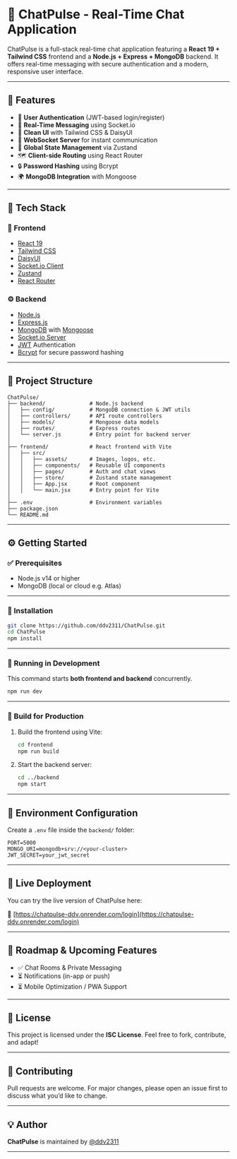 # 💬 ChatPulse - Real-Time Chat Application

ChatPulse is a full-stack real-time chat application featuring a **React 19 + Tailwind CSS** frontend and a **Node.js + Express + MongoDB** backend. It offers real-time messaging with secure authentication and a modern, responsive user interface.

---

## 🚀 Features

* 🔐 **User Authentication** (JWT-based login/register)
* 💬 **Real-Time Messaging** using Socket.io
* 🎨 **Clean UI** with Tailwind CSS & DaisyUI
* 📡 **WebSocket Server** for instant communication
* 🧠 **Global State Management** via Zustand
* 🗺️ **Client-side Routing** using React Router
* 🔒 **Password Hashing** using Bcrypt
* 🌍 **MongoDB Integration** with Mongoose

---

## 🧰 Tech Stack

### 🔧 Frontend

* [React 19](https://react.dev)
* [Tailwind CSS](https://tailwindcss.com/)
* [DaisyUI](https://daisyui.com/)
* [Socket.io Client](https://socket.io/)
* [Zustand](https://zustand-demo.pmnd.rs/)
* [React Router](https://reactrouter.com/)

### ⚙️ Backend

* [Node.js](https://nodejs.org/)
* [Express.js](https://expressjs.com/)
* [MongoDB](https://www.mongodb.com/) with [Mongoose](https://mongoosejs.com/)
* [Socket.io Server](https://socket.io/)
* [JWT](https://jwt.io/) Authentication
* [Bcrypt](https://www.npmjs.com/package/bcrypt) for secure password hashing

---

## 📁 Project Structure

```
ChatPulse/
├── backend/              # Node.js backend
│   ├── config/           # MongoDB connection & JWT utils
│   ├── controllers/      # API route controllers
│   ├── models/           # Mongoose data models
│   ├── routes/           # Express routes
│   └── server.js         # Entry point for backend server
│
├── frontend/             # React frontend with Vite
│   ├── src/
│   │   ├── assets/       # Images, logos, etc.
│   │   ├── components/   # Reusable UI components
│   │   ├── pages/        # Auth and chat views
│   │   ├── store/        # Zustand state management
│   │   ├── App.jsx       # Root component
│   │   └── main.jsx      # Entry point for Vite
│
├── .env                  # Environment variables
├── package.json
└── README.md
```

---

## ⚙️ Getting Started

### ✅ Prerequisites

* Node.js v14 or higher
* MongoDB (local or cloud e.g. Atlas)

---

### 🔧 Installation

```bash
git clone https://github.com/ddv2311/ChatPulse.git
cd ChatPulse
npm install
```

---

### 🧪 Running in Development

This command starts **both frontend and backend** concurrently.

```bash
npm run dev
```

---

### 🚀 Build for Production

1. Build the frontend using Vite:

   ```bash
   cd frontend
   npm run build
   ```

2. Start the backend server:

   ```bash
   cd ../backend
   npm start
   ```

---

## 🔐 Environment Configuration

Create a `.env` file inside the `backend/` folder:

```env
PORT=5000
MONGO_URI=mongodb+srv://<your-cluster>
JWT_SECRET=your_jwt_secret
```

---

## 📌 Live Deployment

You can try the live version of ChatPulse here:

🔗 [https://chatpulse-ddv.onrender.com/login](https://chatpulse-ddv.onrender.com/login)

---

## 📌 Roadmap & Upcoming Features

* ✅ Chat Rooms & Private Messaging
* ⏳ Notifications (in-app or push)
* ⏳ Mobile Optimization / PWA Support

---



## 📝 License

This project is licensed under the **ISC License**.
Feel free to fork, contribute, and adapt!

---

## 🤝 Contributing

Pull requests are welcome. For major changes, please open an issue first to discuss what you’d like to change.

---

## 💡 Author

**ChatPulse** is maintained by [@ddv2311](https://github.com/ddv2311)

---
